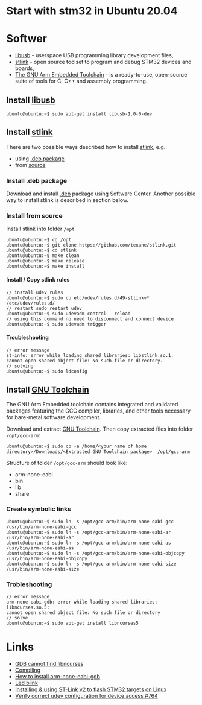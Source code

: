 # Start with stm32 in Ubuntu 20.04

# Softwer
- [libusb](https://packages.ubuntu.com/search?lang=en&keywords=libusb-1.0-0-dev) - userspace USB programming library development files,
- [stlink](https://github.com/stlink-org/stlink) - open source toolset to program and debug STM32 devices and boards,
- [The GNU Arm Embedded Toolchain](https://developer.arm.com/tools-and-software/open-source-software/developer-tools/gnu-toolchain/gnu-rm/downloads) - is a ready-to-use, open-source suite of tools for C, C++ and assembly programming.

## Install [libusb](https://packages.ubuntu.com/search?lang=en&keywords=libusb-1.0-0-dev)
```console
ubuntu@ubuntu:~$ sudo apt-get install libusb-1.0-0-dev
```

## Install [stlink](https://github.com/stlink-org/stlink)
There are two possible ways described how to install [stlink](https://github.com/stlink-org/stlink), e.g.:
- using [.deb package](https://github.com/Matiasus/stm32f103c8t6#install-deb-package)
- from [source](https://github.com/Matiasus/stm32f103c8t6#install-from-source)

### Install .deb package
Download and install [.deb](https://github.com/stlink-org/stlink/releases) package using Software Center. Another possible way to install stlink is described in section below.

### Install from source
Install stlink into folder `/opt`
```console
ubuntu@ubuntu:~$ cd /opt
ubuntu@ubuntu:~$ git clone https://github.com/texane/stlink.git
ubuntu@ubuntu:~$ cd stlink
ubuntu@ubuntu:~$ make clean
ubuntu@ubuntu:~$ make release
ubuntu@ubuntu:~$ make install
```

#### Install / Copy stlink rules
```console
// install udev rules
ubuntu@ubuntu:~$ sudo cp etc/udev/rules.d/49-stlinkv* /etc/udev/rules.d/
// restart sudo restart udev
ubuntu@ubuntu:~$ sudo udevadm control --reload
// using this command no need to disconnect and connect device
ubuntu@ubuntu:~$ sudo udevadm trigger
``` 
#### Troubleshooting
```console
// error message
st-info: error while loading shared libraries: libstlink.so.1:
cannot open shared object file: No such file or directory.
// solving
ubuntu@ubuntu:~$ sudo ldconfig
```

## Install [GNU Toolchain](https://developer.arm.com/tools-and-software/open-source-software/developer-tools/gnu-toolchain/gnu-rm/downloads)
The GNU Arm Embedded toolchain contains integrated and validated packages featuring the GCC compiler, libraries, and other tools necessary for bare-metal software development. 

Download and extract [GNU Toolchain](https://developer.arm.com/tools-and-software/open-source-software/developer-tools/gnu-toolchain/gnu-rm/downloads). Then copy extracted files into folder `/opt/gcc-arm`:
```console
ubuntu@ubuntu:~$ sudo cp -a /home/<your name of home directory>/Downloads/<Extracted GNU Toolchain package>  /opt/gcc-arm
```
Structure of folder `/opt/gcc-arm` should look like:
- arm-none-eabi
- bin
- lib
- share

### Create symbolic links
```console
ubuntu@ubuntu:~$ sudo ln -s /opt/gcc-arm/bin/arm-none-eabi-gcc /usr/bin/arm-none-eabi-gcc
ubuntu@ubuntu:~$ sudo ln -s /opt/gcc-arm/bin/arm-none-eabi-ar /usr/bin/arm-none-eabi-ar
ubuntu@ubuntu:~$ sudo ln -s /opt/gcc-arm/bin/arm-none-eabi-as /usr/bin/arm-none-eabi-as
ubuntu@ubuntu:~$ sudo ln -s /opt/gcc-arm/bin/arm-none-eabi-objcopy /usr/bin/arm-none-eabi-objcopy
ubuntu@ubuntu:~$ sudo ln -s /opt/gcc-arm/bin/arm-none-eabi-size /usr/bin/arm-none-eabi-size
```
### Trobleshooting
```console
// error message
arm-none-eabi-gdb: error while loading shared libraries: libncurses.so.5: 
cannot open shared object file: No such file or directory
// solve
ubuntu@ubuntu:~$ sudo apt-get install libncurses5
```

# Links
- [GDB cannot find libncurses](https://stackoverflow.com/questions/53450745/message-unable-to-run-arm-none-eabi-gdb-cannot-find-libncurses-so-5)
- [Compiling](https://github.com/stlink-org/stlink/blob/develop/doc/compiling.md)
- [How to install arm-none-eabi-gdb](https://itectec.com/ubuntu/ubuntu-how-to-install-arm-none-eabi-gdb-on-ubuntu-20-04-lts-focal-fossa/)
- [Led blink](http://emsyfs.blogspot.com/2016/03/stm32-microcontroller-1-toolchain-led.html)
- [Installing & using ST-Link v2 to flash STM32 targets on Linux](https://fishpepper.de/2016/09/16/installing-using-st-link-v2-to-flash-stm32-on-linux/)
- [Verify correct udev configuration for device access #764](https://github.com/stlink-org/stlink/issues/764)
